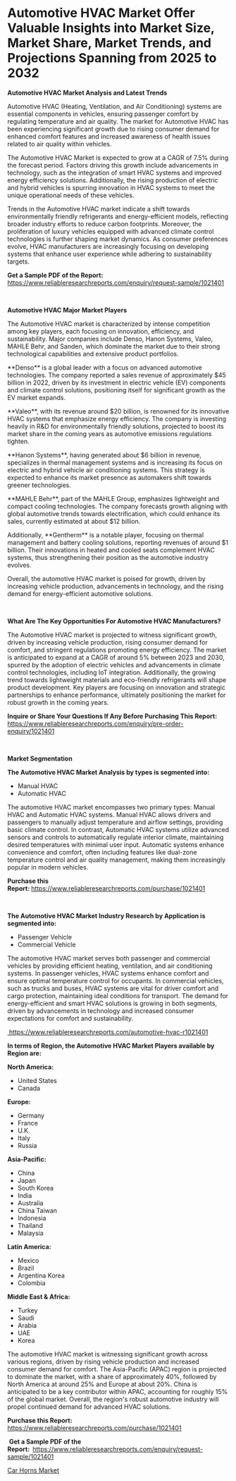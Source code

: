 <p><h1>Automotive HVAC Market Offer Valuable Insights into Market Size, Market Share, Market Trends, and Projections Spanning from 2025 to 2032</h1></p><p><strong>Automotive HVAC Market Analysis and Latest Trends</strong></p>
<p><p>Automotive HVAC (Heating, Ventilation, and Air Conditioning) systems are essential components in vehicles, ensuring passenger comfort by regulating temperature and air quality. The market for Automotive HVAC has been experiencing significant growth due to rising consumer demand for enhanced comfort features and increased awareness of health issues related to air quality within vehicles.</p><p>The Automotive HVAC Market is expected to grow at a CAGR of 7.5% during the forecast period. Factors driving this growth include advancements in technology, such as the integration of smart HVAC systems and improved energy efficiency solutions. Additionally, the rising production of electric and hybrid vehicles is spurring innovation in HVAC systems to meet the unique operational needs of these vehicles. </p><p>Trends in the Automotive HVAC market indicate a shift towards environmentally friendly refrigerants and energy-efficient models, reflecting broader industry efforts to reduce carbon footprints. Moreover, the proliferation of luxury vehicles equipped with advanced climate control technologies is further shaping market dynamics. As consumer preferences evolve, HVAC manufacturers are increasingly focusing on developing systems that enhance user experience while adhering to sustainability targets.</p></p>
<p><strong>Get a Sample PDF of the Report:&nbsp;</strong> <a href="https://www.reliableresearchreports.com/enquiry/request-sample/1021401?utm_campaign=2954&utm_medium=2&utm_source=Github&utm_content=ia&utm_term=30032025&utm_id=automotive-hvac">https://www.reliableresearchreports.com/enquiry/request-sample/1021401</a></p>
<p>&nbsp;</p>
<p><strong>Automotive HVAC Major Market Players</strong></p>
<p><p>The Automotive HVAC market is characterized by intense competition among key players, each focusing on innovation, efficiency, and sustainability. Major companies include Denso, Hanon Systems, Valeo, MAHLE Behr, and Sanden, which dominate the market due to their strong technological capabilities and extensive product portfolios.</p><p>**Denso** is a global leader with a focus on advanced automotive technologies. The company reported a sales revenue of approximately $45 billion in 2022, driven by its investment in electric vehicle (EV) components and climate control solutions, positioning itself for significant growth as the EV market expands.</p><p>**Valeo**, with its revenue around $20 billion, is renowned for its innovative HVAC systems that emphasize energy efficiency. The company is investing heavily in R&D for environmentally friendly solutions, projected to boost its market share in the coming years as automotive emissions regulations tighten.</p><p>**Hanon Systems**, having generated about $6 billion in revenue, specializes in thermal management systems and is increasing its focus on electric and hybrid vehicle air conditioning systems. This strategy is expected to enhance its market presence as automakers shift towards greener technologies.</p><p>**MAHLE Behr**, part of the MAHLE Group, emphasizes lightweight and compact cooling technologies. The company forecasts growth aligning with global automotive trends towards electrification, which could enhance its sales, currently estimated at about $12 billion.</p><p>Additionally, **Gentherm** is a notable player, focusing on thermal management and battery cooling solutions, reporting revenues of around $1 billion. Their innovations in heated and cooled seats complement HVAC systems, thus strengthening their position as the automotive industry evolves.</p><p>Overall, the automotive HVAC market is poised for growth, driven by increasing vehicle production, advancements in technology, and the rising demand for energy-efficient automotive solutions.</p></p>
<p>&nbsp;</p>
<p><strong>What Are The Key Opportunities For Automotive HVAC Manufacturers?</strong></p>
<p><p>The Automotive HVAC market is projected to witness significant growth, driven by increasing vehicle production, rising consumer demand for comfort, and stringent regulations promoting energy efficiency. The market is anticipated to expand at a CAGR of around 5% between 2023 and 2030, spurred by the adoption of electric vehicles and advancements in climate control technologies, including IoT integration. Additionally, the growing trend towards lightweight materials and eco-friendly refrigerants will shape product development. Key players are focusing on innovation and strategic partnerships to enhance performance, ultimately positioning the market for robust growth in the coming years.</p></p>
<p><strong>Inquire or Share Your Questions If Any Before Purchasing This Report:</strong> <a href="https://www.reliableresearchreports.com/enquiry/pre-order-enquiry/1021401?utm_campaign=2954&utm_medium=2&utm_source=Github&utm_content=ia&utm_term=30032025&utm_id=automotive-hvac">https://www.reliableresearchreports.com/enquiry/pre-order-enquiry/1021401</a></p>
<p>&nbsp;</p>
<p><strong>Market Segmentation</strong></p>
<p><strong>The Automotive HVAC Market Analysis by types is segmented into:</strong></p>
<p><ul><li>Manual HVAC</li><li>Automatic HVAC</li></ul></p>
<p><p>The automotive HVAC market encompasses two primary types: Manual HVAC and Automatic HVAC systems. Manual HVAC allows drivers and passengers to manually adjust temperature and airflow settings, providing basic climate control. In contrast, Automatic HVAC systems utilize advanced sensors and controls to automatically regulate interior climate, maintaining desired temperatures with minimal user input. Automatic systems enhance convenience and comfort, often including features like dual-zone temperature control and air quality management, making them increasingly popular in modern vehicles.</p></p>
<p><strong>Purchase this Report:&nbsp;</strong><a href="https://www.reliableresearchreports.com/purchase/1021401?utm_campaign=2954&utm_medium=2&utm_source=Github&utm_content=ia&utm_term=30032025&utm_id=automotive-hvac">https://www.reliableresearchreports.com/purchase/1021401</a></p>
<p>&nbsp;</p>
<p><strong>The Automotive HVAC Market Industry Research by Application is segmented into:</strong></p>
<p><ul><li>Passenger Vehicle</li><li>Commercial Vehicle</li></ul></p>
<p><p>The automotive HVAC market serves both passenger and commercial vehicles by providing efficient heating, ventilation, and air conditioning systems. In passenger vehicles, HVAC systems enhance comfort and ensure optimal temperature control for occupants. In commercial vehicles, such as trucks and buses, HVAC systems are vital for driver comfort and cargo protection, maintaining ideal conditions for transport. The demand for energy-efficient and smart HVAC solutions is growing in both segments, driven by advancements in technology and increased consumer expectations for comfort and sustainability.</p></p>
<p><a href="https://www.reliableresearchreports.com/automotive-hvac-r1021401?utm_campaign=2954&utm_medium=2&utm_source=Github&utm_content=ia&utm_term=30032025&utm_id=automotive-hvac">&nbsp;https://www.reliableresearchreports.com/automotive-hvac-r1021401</a></p>
<p><strong>In terms of Region, the Automotive HVAC Market Players available by Region are:</strong></p>
<p>
    <p> <strong> North America: </strong>
        <ul>
            <li>United States</li>
            <li>Canada</li>
        </ul>
        </p> 
    <p> <strong> Europe: </strong>
        <ul>
            <li>Germany</li>
            <li>France</li>
            <li>U.K.</li>
            <li>Italy</li>
            <li>Russia</li>
        </ul>
        </p> 
    <p> <strong> Asia-Pacific: </strong>
        <ul>
            <li>China</li>
            <li>Japan</li>
            <li>South Korea</li>
            <li>India</li>
            <li>Australia</li>
            <li>China Taiwan</li>
            <li>Indonesia</li>
            <li>Thailand</li>
            <li>Malaysia</li>
        </ul>
        </p> 
    <p> <strong> Latin America: </strong>
        <ul>
            <li>Mexico</li>
            <li>Brazil</li>
            <li>Argentina Korea</li>
            <li>Colombia</li>
        </ul>
        </p> 
    <p> <strong> Middle East & Africa: </strong>
        <ul>
            <li>Turkey</li>
            <li>Saudi</li>
            <li>Arabia</li>
            <li>UAE</li>
            <li>Korea</li>
        </ul>
    </p>
    </p>
<p><p>The automotive HVAC market is witnessing significant growth across various regions, driven by rising vehicle production and increased consumer demand for comfort. The Asia-Pacific (APAC) region is projected to dominate the market, with a share of approximately 40%, followed by North America at around 25% and Europe at about 20%. China is anticipated to be a key contributor within APAC, accounting for roughly 15% of the global market. Overall, the region's robust automotive industry will propel continued demand for advanced HVAC solutions.</p></p>
<p><strong>Purchase this Report: </strong><a href="https://www.reliableresearchreports.com/purchase/1021401?utm_campaign=2954&utm_medium=2&utm_source=Github&utm_content=ia&utm_term=30032025&utm_id=automotive-hvac">https://www.reliableresearchreports.com/purchase/1021401</a></p>
<p>&nbsp;<strong>Get a Sample PDF of the Report:&nbsp;&nbsp;</strong><a href="https://www.reliableresearchreports.com/enquiry/request-sample/1021401?utm_campaign=2954&utm_medium=2&utm_source=Github&utm_content=ia&utm_term=30032025&utm_id=automotive-hvac">https://www.reliableresearchreports.com/enquiry/request-sample/1021401</a></p>
<p><strong></strong></p>
<p><p><a href="https://github.com/momossidram/Market-Research-Report-List-1/blob/main/car-horns-market.md?utm_campaign=2954&utm_medium=2&utm_source=Github&utm_content=ia&utm_term=30032025&utm_id=automotive-hvac">Car Horns Market</a></p></p>